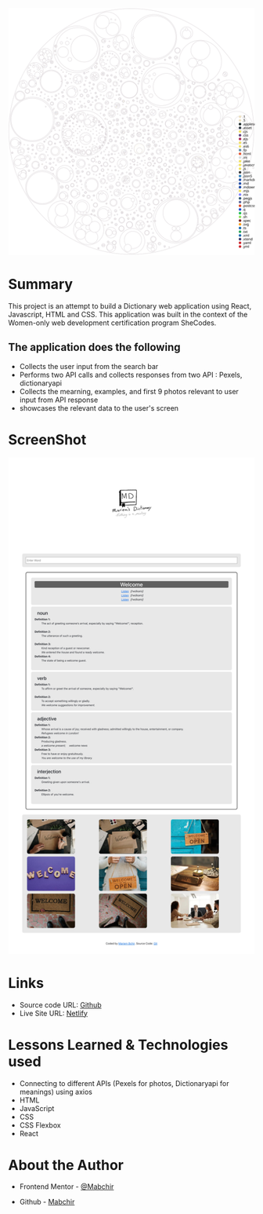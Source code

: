 ![Visualization of the codebase](./diagram.svg)

# Summary

This project is an attempt to build a Dictionary web application using React, Javascript, HTML and CSS. This application was built in the context of the Women-only web development certification program SheCodes.

## The application does the following

- Collects the user input from the search bar
- Performs two API calls and collects responses from two API : Pexels, dictionaryapi
- Collects the mearning, examples, and first 9 photos relevant to user input from API response
- showcases the relevant data to the user's screen

# ScreenShot

![](./src/img/infallible-wright-591618.netlify.app_%20copy.jpg)

# Links

- Source code URL: [Github](https://github.com/Mabchir/Dictionary_Project)
- Live Site URL: [Netlify](https://infallible-wright-591618.netlify.app/)

# Lessons Learned & Technologies used

- Connecting to different APIs (Pexels for photos, Dictionaryapi for meanings) using axios
- HTML
- JavaScript
- CSS
- CSS Flexbox
- React

# About the Author

- Frontend Mentor - [@Mabchir](https://www.frontendmentor.io/profile/Mabchir)

- Github - [Mabchir](https://github.com/Mabchir)
